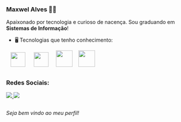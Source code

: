 ### Maxwel Alves 👋🏽

Apaixonado por tecnologia e curioso de nacença. Sou graduando em **Sistemas de Informação**!
- 🖥 Tecnologias que tenho conhecimento:
<div style="didplay: inline">
  &nbsp; &nbsp;<img width="40" height="40" src="https://cdn.jsdelivr.net/gh/devicons/devicon/icons/html5/html5-original.svg" />&nbsp;  &nbsp;
  &nbsp;&nbsp;<img width="40" height="40" src="https://cdn.jsdelivr.net/gh/devicons/devicon/icons/css3/css3-original.svg" /> &nbsp; 
  &nbsp;&nbsp;<img width="45" height="45" src="https://cdn.jsdelivr.net/gh/devicons/devicon/icons/python/python-original.svg" />&nbsp; 
  &nbsp;&nbsp;<img width="45" height="45" src="https://cdn.jsdelivr.net/gh/devicons/devicon/icons/java/java-original-wordmark.svg" />&nbsp;&nbsp;
</div>

##
### Redes Sociais:

  <div style="didplay: inline">
    <a href="www.linkedin.com/in/maxwel-alves-1994b7239">
      <img src="https://img.shields.io/badge/linkedin-%230077B5.svg?style=for-the-badge&logo=linkedin&logoColor=white"> 
    </a>
    <a href="https://www.instagram.com/maxwel_lz/">
        <img src="https://img.shields.io/badge/Instagram-%23E4405F.svg?style=for-the-badge&logo=Instagram&logoColor=white"> 
    </a> 
  </div>
  
##
###### Seja bem vindo ao meu perfil!
